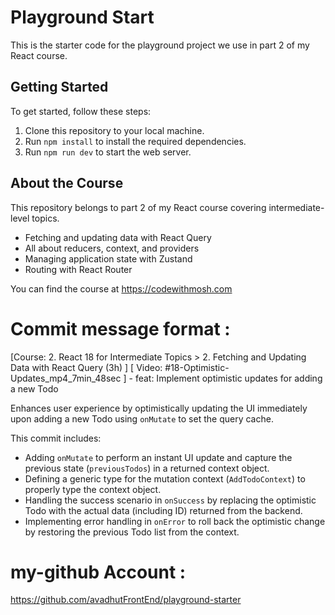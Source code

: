 # Playground Start

This is the starter code for the playground project we use in part 2 of my React course. 

## Getting Started

To get started, follow these steps:

1. Clone this repository to your local machine.
2. Run `npm install` to install the required dependencies.
3. Run `npm run dev` to start the web server. 

## About the Course

This repository belongs to part 2 of my React course covering intermediate-level topics. 

- Fetching and updating data with React Query
- All about reducers, context, and providers
- Managing application state with Zustand
- Routing with React Router 

You can find the course at https://codewithmosh.com

# Commit message format : 
[Course: 2. React 18 for Intermediate Topics > 2. Fetching and Updating Data with React Query (3h) ] [ Video: #18-Optimistic-Updates_mp4_7min_48sec ] - feat: Implement optimistic updates for adding a new Todo

Enhances user experience by optimistically updating the UI immediately upon adding a new Todo using `onMutate` to set the query cache.

This commit includes:
- Adding `onMutate` to perform an instant UI update and capture the previous state (`previousTodos`) in a returned context object.
- Defining a generic type for the mutation context (`AddTodoContext`) to properly type the context object.
- Handling the success scenario in `onSuccess` by replacing the optimistic Todo with the actual data (including ID) returned from the backend.
- Implementing error handling in `onError` to roll back the optimistic change by restoring the previous Todo list from the context.


# my-github Account : 
https://github.com/avadhutFrontEnd/playground-starter